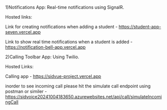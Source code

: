 1)Notifications App: Real-time notifications using SignalR.  

Hosted links:

Link for creating notifications when adding a student - https://student-app-seven.vercel.app

Link to show real time notifications when a student is added - https://notification-bell-app.vercel.app

2)Calling Toolbar App: Using Twilio.  

Hosted Links:

Calling app - https://sidvue-project.vercel.app

inorder to see incoming call please hit the simulate call endpoint using postman or similer - https://sidvoice20241004183650.azurewebsites.net/api/call/simulateIncomingCall